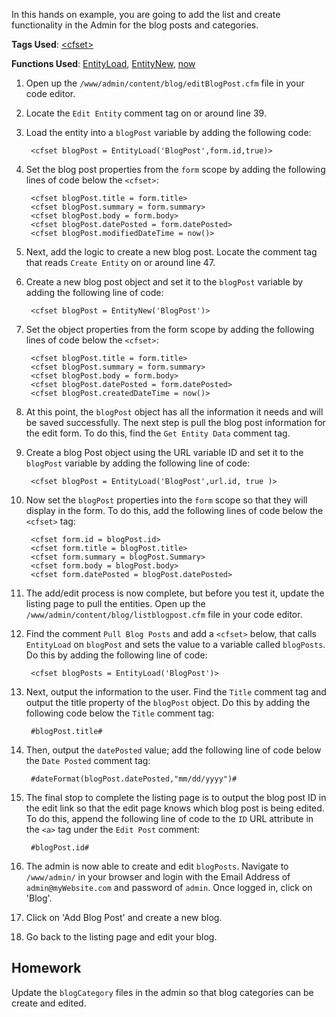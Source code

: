 In this hands on example, you are going to add the list and create functionality in the Admin for the blog posts and categories.

**Tags Used**: [\<cfset>](https://helpx.adobe.com/coldfusion/cfml-reference/coldfusion-tags/tags-r-s/cfset.html)

**Functions Used**: [EntityLoad](https://helpx.adobe.com/coldfusion/cfml-reference/coldfusion-functions/functions-e-g/entityload.html), [EntityNew](https://helpx.adobe.com/coldfusion/cfml-reference/coldfusion-functions/functions-e-g/entitynew.html), [now](https://helpx.adobe.com/coldfusion/cfml-reference/coldfusion-functions/functions-m-r/now.html)

1. Open up the `/www/admin/content/blog/editBlogPost.cfm` file in your code editor.
1. Locate the `Edit Entity` comment tag on or around line 39.
1. Load the entity into a `blogPost` variable by adding the following code:

        <cfset blogPost = EntityLoad('BlogPost',form.id,true)>

1. Set the blog post properties from the `form` scope by adding the following lines of code below the `<cfset>`:

        <cfset blogPost.title = form.title>
        <cfset blogPost.summary = form.summary>
        <cfset blogPost.body = form.body>
        <cfset blogPost.datePosted = form.datePosted>
        <cfset blogPost.modifiedDateTime = now()>

1. Next, add the logic to create a new blog post. Locate the comment tag that reads `Create Entity` on or around line 47.
1. Create a new blog post object and set it to the `blogPost` variable by adding the following line of code:

        <cfset blogPost = EntityNew('BlogPost')>

1. Set the object properties from the form scope by adding the following lines of code below the `<cfset>`:

        <cfset blogPost.title = form.title>
        <cfset blogPost.summary = form.summary>
        <cfset blogPost.body = form.body>
        <cfset blogPost.datePosted = form.datePosted>
        <cfset blogPost.createdDateTime = now()>

1. At this point, the `blogPost` object has all the information it needs and will be saved successfully. The next step is pull the blog post information for the edit form. To do this, find the `Get Entity Data` comment tag.
1. Create a blog Post object using the URL variable ID and set it to the `blogPost` variable by adding the following line of code:

        <cfset blogPost = EntityLoad('BlogPost',url.id, true )>

1. Now set the `blogPost` properties into the `form` scope so that they will display in the form. To do this, add the following lines of code below the `<cfset>` tag:

        <cfset form.id = blogPost.id>
        <cfset form.title = blogPost.title>
        <cfset form.summary = blogPost.Summary>
        <cfset form.body = blogPost.body>
        <cfset form.datePosted = blogPost.datePosted>

1. The add/edit process is now complete, but before you test it, update the listing page to pull the entities. Open up the `/www/admin/content/blog/listblogpost.cfm` file in your code editor.
1. Find the comment `Pull Blog Posts` and add a `<cfset>` below, that calls `EntityLoad` on `blogPost` and sets the value to a variable called `blogPosts`. Do this by adding the following line of code:

        <cfset blogPosts = EntityLoad('BlogPost')>

1. Next, output the information to the user. Find the `Title` comment tag and output the title property of the `blogPost` object. Do this by adding the following code below the `Title` comment tag:

        #blogPost.title#

1. Then, output the `datePosted` value; add the following line of code below the `Date Posted` comment tag:

        #dateFormat(blogPost.datePosted,"mm/dd/yyyy")#

1. The final stop to complete the listing page is to output the blog post ID in the edit link so that the edit page knows which blog post is being edited. To do this, append the following line of code to the `ID` URL attribute in the `<a>` tag under the `Edit Post` comment:

        #blogPost.id#

1. The admin is now able to create and edit `blogPosts`. Navigate to `/www/admin/` in your browser and login with the Email Address of `admin@myWebsite.com` and password of `admin`. Once logged in, click on 'Blog'.
1. Click on 'Add Blog Post' and create a new blog.
1. Go back to the listing page and edit your blog.

## Homework

Update the `blogCategory` files in the admin so that blog categories can be create and edited.
